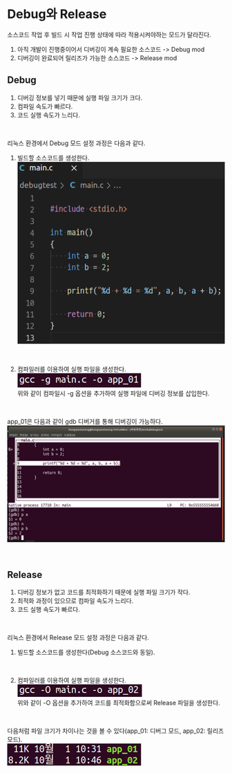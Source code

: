 # Debug와 Release
소스코드 작업 후 빌드 시 작업 진행 상태에 따라 적용시켜야하는 모드가 달라진다.   
1. 아직 개발이 진행중이어서 디버깅이 계속 필요한 소스코드 -> Debug mod
2. 디버깅이 완료되어 릴리즈가 가능한 소스코드 -> Release mod

## Debug
1. 디버깅 정보를 넣기 때문에 실행 파일 크기가 크다.
2. 컴파일 속도가 빠르다.
3. 코드 실행 속도가 느리다.
<br>

리눅스 환경에서 Debug 모드 설정 과정은 다음과 같다.
1. 빌드할 소스코드를 생성한다.   
![1](https://github.com/HongryeolSeong/Study_Build/blob/main/refimg/n1.png)
<br>

2. 컴파일러를 이용하여 실행 파일을 생성한다.   
![2](https://github.com/HongryeolSeong/Study_Build/blob/main/refimg/n2.png)   
위와 같이 컴파일시 -g 옵션을 추가하여 실행 파일에 디버깅 정보를 삽입한다.
<br>

app_01은 다음과 같이 gdb 디버거를 통해 디버깅이 가능하다.   
![5](https://github.com/HongryeolSeong/Study_Build/blob/main/refimg/n5.png)

<br>

## Release
1. 디버깅 정보가 없고 코드를 최적화하기 때문에 실행 파일 크기가 작다.
2. 최적화 과정이 있으므로 컴파일 속도가 느리다.
3. 코드 실행 속도가 빠르다.
<br>

리눅스 환경에서 Release 모드 설정 과정은 다음과 같다.
1. 빌드할 소스코드를 생성한다(Debug 소스코드와 동일).   

<br>

2. 컴파일러를 이용하여 실행 파일을 생성한다.   
![3](https://github.com/HongryeolSeong/Study_Build/blob/main/refimg/n3.png)   
위와 같이 -O 옵션을 추가하여 코드를 최적화함으로써 Release 파일을 생성한다.   
<br>

다음처럼 파일 크기가 차이나는 것을 볼 수 있다(app_01: 디버그 모드, app_02: 릴리즈 모드).   
![4](https://github.com/HongryeolSeong/Study_Build/blob/main/refimg/n4.png)
<br>
